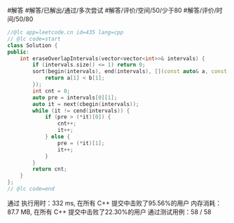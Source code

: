 #解答 #解答/已解出/通过/多次尝试 #解答/评价/空间/50/少于80 #解答/评价/时间/50/80

```C++
//@lc app=leetcode.cn id=435 lang=cpp
// @lc code=start
class Solution {
public:
    int eraseOverlapIntervals(vector<vector<int>>& intervals) {
        if (intervals.size() <= 1) return 0;
        sort(begin(intervals), end(intervals), [](const auto& a, const auto& b) {
            return a[1] < b[1];
        });
        int cnt = 0;
        auto pre = intervals[0][1];
        auto it = next(cbegin(intervals));
        while (it != cend(intervals)) {
            if (pre > (*it)[0]) {
                cnt++;
                it++; 
            } else {
                pre = (*it)[1];
                it++;
            }
        }
        return cnt;
    }
};
// @lc code=end
```
通过
执行用时：332 ms, 在所有 C++ 提交中击败了95.56%的用户
内存消耗：87.7 MB, 在所有 C++ 提交中击败了22.30%的用户
通过测试用例：58 / 58